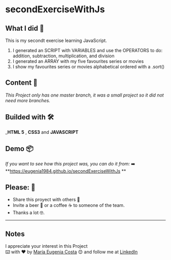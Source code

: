 # secondExerciseWithJs

## What I did 🚀

This is my secondt exercise learning JavaScript. <br/>
1. I generated an SCRIPT with VARIABLES and use the OPERATORS to do: addition, subtraction,  multiplication, and division <br/>
2. I generated an ARRAY with my five favourites series or movies <br/>
3. I show my favourites series or movies alphabetical ordered with a .sort()


## Content 🚀

_This Project only has one master branch, it was a small project so it did not need more branches._

## Builded with 🛠️

_**HTML 5** ,  **CSS3** and **JAVASCRIPT** 

## Demo 📦
_If you want to see how this project was, you can do it from:_
:arrow_right: **https://eugenia1984.github.io/secondExerciseWithJs **

## Please: 🎁

* Share this proyect with others 📢
* Invite a beer 🍺 or a coffee ☕  to someone of the team. 
* Thanks a lot 🤓.

---
## Notes
I appreciate your interest in this Project <br/>
⌨️ with ❤️ by [María Eugenia Costa](https://github.com/eugenia1984) 😊 and follow me at [LinkedIn]( http://www.linkedin.com/in/maríaeugeniacosta) 

